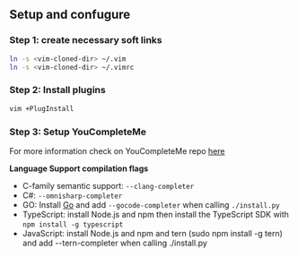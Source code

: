 ## Setup and confugure

### Step 1: create necessary soft links

```bash
ln -s <vim-cloned-dir> ~/.vim
ln -s <vim-cloned-dir> ~/.vimrc
```

### Step 2: Install plugins

```bash
vim +PlugInstall
```


### Step 3: Setup YouCompleteMe

For more information check on YouCompleteMe repo [here](https://github.com/Valloric/YouCompleteMe)


**Language Support compilation flags**

- C-family semantic support: `--clang-completer`
- C#: `--omnisharp-completer`
- GO: Install [Go](https://golang.org/doc/install) and add `--gocode-completer` when calling `./install.py`
- TypeScript: install Node.js and npm then install the TypeScript SDK with `npm install -g typescript`
- JavaScript: install Node.js and npm and tern (sudo npm install -g tern) and add --tern-completer when calling ./install.py
